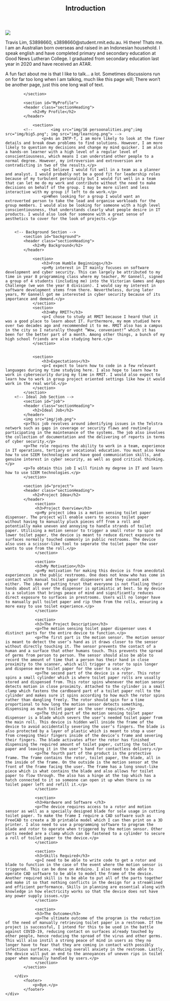 <!DOCTYPE html>
<html lang="en">
<head>
  <meta charset="utf-8">
  <meta name="description" content="My Student Website">
  <meta name="author" content="E07593">

  <link rel="stylesheet" href="css/styles.css?v=1.0">

</head>

<body>
<!-- Wrap -->
	<div id="wrapper">
		<!-- Main -->
		<div id="main">			
		<!-- Intro Section-->
			<section id="intro">
			<header class="sectionHeading">
				<h2>Introduction</h2>
			</header>
			<img src="img/20210205_164223.jpg">
			<p>Travis Lim, S3898660, s3898660@student.rmit.edu.au.
Hi there! Thats me. I am an Australian born overseas and raised in an Indonesian household. I speak english and have completed primary and secondary education at Good News Lutheran College. I graduated from secondary education last year in 2020 and have received an ATAR. 
</p>
            <p>A fun fact about me is that I like to talk… a lot. Sometimes discussions run on for far too long when I am talking, much like this page will; There won’t be another page, just this one long wall of text.</p>
    
			</section>
			
			<section id="MyProfile">
			<header class="sectionHeading">
				<h2>My Profile</h2>
			</header>
			   
			    <section>
			<!--	    <img src="img/16 persoonalities.png";img src="img/big5.png"; img src="img/learning.png"> -->
					<p>As an INTP-T, I am more likely to look at the finer details and break down problems to find solutions. However, I am more likely to question my decisions and change my mind quicker. I am also a hands-on learner with a high level of a regular level of conscientiousness, which means I can understand other people to a normal degree. However, my introversion and extroversion are contradicting in two of the results.</p>
					<p>I believe I would fit well in a team as a planner and analyst. I would probably not be a good fit for leadership roles because of my turbulent personality but I would fit well in a team that can let me do my work and contribute without the need to make decisions on behalf of the group. I may be more silent and less interactive with my group if left to do work.</p>
					<p>When looking for a group I would want an extroverted person to take the lead and organise workloads for the group members. I would also be looking for someone with a high level conscientiousness, that understands clearly what people desire in IT products. I would also look for someone with a great sense of aesthetics to cover for the look of projects.</p>
					
			
		<!-- Background Section -->
			<section id="background">
			<header class="sectionHeading">
				<h2>My Background</h2>
			</header>
			
				<section>
					<h3>From Humble Beginnings</h3>
					<p>My interest in IT mainly focuses on software development and cyber security. This can largely be attributed to my time in year 8 programming class where my teacher, Mr Gannell, signed a group of 4 students (including me) into the Victorian Games and Apps Challenge (we won the year 8 division). I would say my interest in software development stems from there. Nevertheless, during later years, Mr Gannell got me interested in cyber security because of its importance and demand.</p>
				</section>
				<section>
					<h3>Why RMIT?</h3>
					<p>I chose to study at RMIT because I heard that it was a good place to learn about IT. Furthermore, my mom studied here over two decades ago and recommended it to me. RMIT also has a campus in the city so I naturally thought “Wow, convenient!” which it has been for the better part of a month. Among other things, a bunch of my high school friends are also studying here.</p>
				</section>
				
				
				<section>
					<h3>Expectations</h3>
					<p>I expect to learn how to code in a few relevant languages during my time studying here. I also hope to learn how to work in cybersecurity during my time in RMIT. I would also expect to learn how to work in group project oriented settings like how it would work in the real world.</p>
				</section>
			</section>  
		<!-- Ideal Job Section -->
			<section id="job">
			<header class="sectionHeading">
				<h2>Ideal Job</h2>
			</header>	
			<img src="img/job.png">
			<p>This job revolves around identifying issues in the Telstra network such as gaps in coverage or security flaws and routinely participating in the maintenance of the systems. The job also involves the collection of documentation and the delivering of reports in terms of cyber security.</p>
			<p>The role requires the ability to work in a team, experience in IT operations, tertiary or vocational education. You must also know how to use SIEM technologies and have good communication skills, and genuine interest in cyber security, as well as good critical thinking.</p>
			<p>To obtain this job I will finish my degree in IT and learn how to use SIEM technologies.</p>
			</section>
			
			<section id="project">
			<header class="sectionHeading">
				<h2>Project Idea</h2>
			</header>
			     <section>
				 <h3>Project Overview</h3>
				 <p>My project idea is a motion sensing toilet paper dispenser. The project will enable users to access toilet paper without having to manually pluck pieces off from a roll and potentially make uneven and annoying to handle strands of toilet paper. Utilising a motion sensor to trigger a small rotor to spin and lower toilet paper, the device is meant to reduce direct exposure to surfaces normally touched commonly in public restrooms. The device also uses a scissor-like tool to seperate the toilet paper the user wants to use from the roll.</p>
				 </section>
				 
				 <section>
				 <h3>My Motivation</h3>
				 <p>My motivation for making this device is from anecdotal experiences in the public restrooms. One does not know who has come in contact with manual toilet paper dispensers and they cannot ask either. The idea of putting trust that everyone is not flailing their hands about all over the dispenser is optimistic at best. So my device is a solution that brings peace of mind and significantly reduces direct exposure to surfaces in prestrooms. Users will no longer have to manually pull toilet paper and rip them from the rolls, ensuring a more easy to use toilet experience.</p>
				 </section>
				 
				 <section>
				 <h3>The Project Description</h3>
				 <p>The motion sensing toilet paper dispenser uses 4 distinct parts for the entire device to function.</p>
				 <p>The first part is the motion sensor. The motion sensor is meant to detect the user’s hand as it draws closer to the sensor without directly touching it. The sensor prevents the contact of a human and a surface that other humans touch. This prevents the spread of germs from person to person. The sensor should also be able to record the amount of time that a person has their hand in close proximity to the scanner, which will trigger a rotor to spin longer and dispense more toilet paper for the user to use.</p>
				 <p>The second part of the device is a rotor. This rotor spins a small cylinder which is where toilet paper rolls are usually stored and dispensed from. This rotor spins whenever the motion sensor detects motion in close proximity. Attached to the cylinder is a small clamp which fastens the cardboard part of a toilet paper roll to the cylinder and makes sure it spins according to how much the rotor spins rather than dangling freely. The rotor should spin for a time proportional to how long the motion sensor detects something, dispensing as much toilet paper as the user requires.</p>
				 <p>The third part of the motion sensing toilet paper dispenser is a blade which severs the user’s needed toilet paper from the main roll. This device is hidden well inside the frame of the device to avoid accidentally severing the user’s fingers. The blade is also protected by a layer of plastic which is meant to stop a user from creeping their fingers inside of the device’s frame and severing their fingers. The blade activates after the rotor has finished dispensing the required amount of toilet paper, cutting the toilet paper and leaving it in the user’s hand for contactless delivery.</p>
				 <p>The fourth part of the product is the protective frame. The frame contains the rotor, toilet paper, the blade, all in the inside of the frame. On the outside is the motion sensor at the front of the frame facing the user. The frame has a long snout-like piece which is what contains the blade and also allows for toilet paper to flow through. The also has a hinge at the top which has a hatch connected to it so someone can open it up when there is no toilet paper left and refill it.</p>
				 </section>
				 
				 <section>
				 <h3>Hardware and Software </h3>
				 <p>The device requires access to a rotor and motion sensor as well as a specially designed blade for sole usage in cutting toilet paper. To make the frame I require a CAD software such as FreeCAD to create a 3D printable model which I can then print on a 3D printer. I also need to use a programming software to program the blade and rotor to operate when triggered by the motion sensor. Other parts needed are a clamp which can be fastened to a cylinder to secure a roll of toilet paper to the device.</p>
				 </section>
				 
				 <section>
				 <h3>Skills Required</h3>
				 <p>I need to be able to write code to get a rotor and blade to function in the case of the event where the motion sensor is triggered. This can be done on Arduino. I also need to be able to operate CAD software to be able to model the frame of the device. Another required skill is to be able to put all of the parts together and make it so that nothing conflicts in the design for a streamlined and efficient performance. Skills in planning are essential along with knowledge in how electricity works so that the device does not have any power supply issues.</p>
				 </section>
				 
				 <section>
				 <h3>The Outcome</h3>
				 <p>The ultimate outcome of the program is the reduction of the need of manually retrieving toilet paper in a restroom. If the project is successful, I intend for this to be used in the battle against COVID-19, reducing contact on surfaces already touched by other people, hence reducing the spread of the virus and other germs. This will also instil a strong peace of mind in users as they no longer have to fear that they are coming in contact with possibly infectious surfaces, reducing overall anxiety in the restroom. Lastly, the device will put an end to the annoyances of uneven rips in toilet paper when manually handled by users.</p>
				 </section>
			</section>
		
		</div>
		    <footer>
		        <p>Bye.</p>
		    </footer>  
	</div>
</body>
</html>
